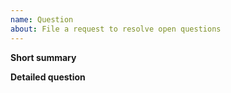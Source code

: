 ```yaml
---
name: Question
about: File a request to resolve open questions
---
```


**Short summary**

**Detailed question**
